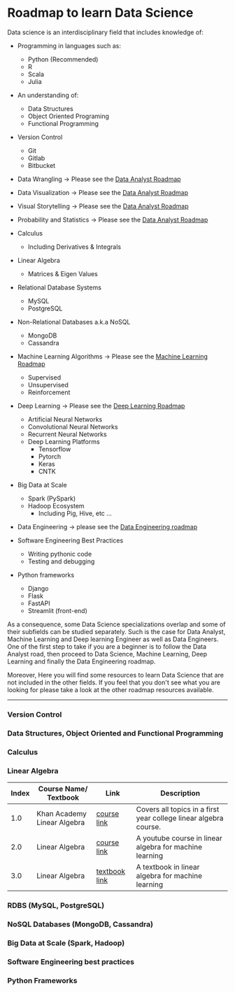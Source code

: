 # Roadmap to learn Data Science

Data science is an interdisciplinary field that includes knowledge of: 

- Programming in languages such as:
    - Python (Recommended)
    - R
    - Scala
    - Julia

- An understanding of:
    - Data Structures
    - Object Oriented Programing
    - Functional Programming
    
- Version Control
    - Git
    - Gitlab
    - Bitbucket
    
- Data Wrangling  -> Please see the [Data Analyst Roadmap](https://github.com/66daysofdata/Resources/tree/main/DataAnalyst)

- Data Visualization -> Please see the [Data Analyst Roadmap](https://github.com/66daysofdata/Resources/tree/main/DataAnalyst)

- Visual Storytelling -> Please see the [Data Analyst Roadmap](https://github.com/66daysofdata/Resources/tree/main/DataAnalyst)

- Probability and Statistics -> Please see the [Data Analyst Roadmap](https://github.com/66daysofdata/Resources/tree/main/DataAnalyst)

- Calculus
    - Including Derivatives & Integrals 
    
- Linear Algebra
    - Matrices & Eigen Values
    
- Relational Database Systems
    - MySQL
    - PostgreSQL
    
- Non-Relational Databases a.k.a NoSQL
    - MongoDB
    - Cassandra
    
- Machine Learning Algorithms -> Please see the [Machine Learning Roadmap](https://github.com/66daysofdata/Resources/tree/main/machine_learning)
    - Supervised
    - Unsupervised
    - Reinforcement
    
- Deep Learning -> Please see the [Deep Learning Roadmap](https://github.com/66daysofdata/Resources/blob/main/deep_learning/README.md)
    - Artificial Neural Networks
    - Convolutional Neural Networks
    - Recurrent Neural Networks
    - Deep Learning Platforms
        - Tensorflow
        - Pytorch
        - Keras
        - CNTK

- Big Data at Scale
    - Spark (PySpark)
    - Hadoop Ecosystem
        - Including Pig, Hive, etc ...
        
- Data Engineering -> please see the [Data Engineering roadmap](https://github.com/datastacktv/data-engineer-roadmap)

- Software Engineering Best Practices
    - Writing pythonic code
    - Testing and debugging
 
 - Python frameworks
    - Django
    - Flask
    - FastAPI
    - Streamlit (front-end)
       

As a consequence, some Data Science specializations overlap and some of their subfields can be studied separately.
Such is the case for Data Analyst, Machine Learning and Deep learning Engineer as well as Data Engineers.  One of the first step to take if you are a beginner is to follow the Data Analyst road, then proceed to Data Science, Machine Learning, Deep Learning and finally the Data Engineering roadmap.

Moreover, Here you will find some resources to learn Data Science that are not included in the other fields.
If you feel that you don't see what you are looking for please take a look at the other roadmap resources available.


---

### Version Control

### Data Structures, Object Oriented and Functional Programming

### Calculus




### Linear Algebra

| Index | Course Name/ Textbook | Link | Description |
| ------ | -------------------- | ----| ------------ |
| 1.0  | Khan Academy Linear Algebra | [course link](https://www.youtube.com/playlist?list=PLFD0EB975BA0CC1E0) | Covers all topics in a first year college linear algebra course.|
| 2.0  | Linear Algebra | [course link](https://www.youtube.com/watch?v=tVQZvJwi-ec) | A youtube course in linear algebra for machine learning |
| 3.0  | Linear Algebra | [textbook link](https://mml-book.github.io/book/mml-book.pd) | A textbook in linear algebra for machine learning |




  


### RDBS (MySQL, PostgreSQL)

### NoSQL Databases (MongoDB, Cassandra)

### Big Data at Scale (Spark, Hadoop) 



### Software Engineering best practices

### Python Frameworks


